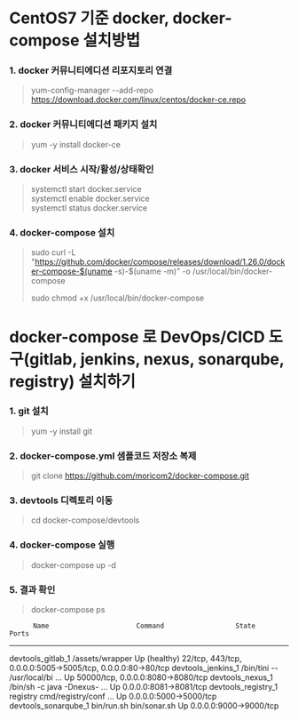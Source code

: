 # CentOS7 기준 docker, docker-compose 설치방법

### 1. docker 커뮤니티에디션  리포지토리 연결 
> yum-config-manager --add-repo https://download.docker.com/linux/centos/docker-ce.repo  

### 2. docker 커뮤니티에디션 패키지 설치 
> yum -y install docker-ce  

### 3. docker 서비스 시작/활성/상태확인 
> systemctl start docker.service  
> systemctl enable docker.service  
> systemctl status docker.service  

### 4. docker-compose 설치 
> sudo curl -L "https://github.com/docker/compose/releases/download/1.26.0/docker-compose-$(uname -s)-$(uname -m)" -o /usr/local/bin/docker-compose  
>
> sudo chmod +x /usr/local/bin/docker-compose  


# docker-compose 로 DevOps/CICD 도구(gitlab, jenkins, nexus, sonarqube, registry) 설치하기

### 1. git 설치
> yum -y install git  

### 2. docker-compose.yml 샘플코드 저장소 복제
> git clone https://github.com/moricom2/docker-compose.git  

### 3. devtools 디렉토리 이동
> cd docker-compose/devtools  

### 4. docker-compose 실행
> docker-compose up -d  

### 5. 결과 확인
> docker-compose ps  

>  
          Name                      Command                  State                                  Ports
  ----------------------------------------------------------------------------------------------------------------------------------
  devtools_gitlab_1      /assets/wrapper                  Up (healthy)   22/tcp, 443/tcp, 0.0.0.0:5005->5005/tcp, 0.0.0.0:80->80/tcp
  devtools_jenkins_1     /bin/tini -- /usr/local/bi ...   Up             50000/tcp, 0.0.0.0:8080->8080/tcp
  devtools_nexus_1       /bin/sh -c java   -Dnexus- ...   Up             0.0.0.0:8081->8081/tcp
  devtools_registry_1    registry cmd/registry/conf ...   Up             0.0.0.0:5000->5000/tcp
  devtools_sonarqube_1   bin/run.sh bin/sonar.sh          Up             0.0.0.0:9000->9000/tcp

>  
